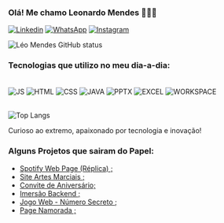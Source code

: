 
### Olá! Me chamo Leonardo Mendes 🙋🏻‍♂️

[![Linkedin](https://img.shields.io/badge/LinkedIn-0077B5?style=for-the-badge&logo=linkedin&logoColor=white)](https://www.linkedin.com/in/leonardo-mendes-942927192/)
[![WhatsApp](https://img.shields.io/badge/WhatsApp-25D366?style=for-the-badge&logo=whatsapp&logoColor=white)](https://wa.me/5511970233251)
[![Instagram](https://img.shields.io/badge/Instagram-E4405F?style=for-the-badge&logo=instagram&logoColor=white)](https://www.instagram.com/mleonardoo_/)

![Léo Mendes GitHub status](https://github-readme-stats.vercel.app/api?username=MendesLeoADS&show_icons=true&theme=cobalt&locale=pt-br)

### Tecnologias que utilizo no meu dia-a-dia:

<div style="display: inline_block"><br/>
  <img align="center" alt="JS" src="https://img.shields.io/badge/JavaScript-F7DF1E?style=for-the-badge&logo=javascript&logoColor=black" />
  <img align="center" alt="HTML" src="https://img.shields.io/badge/HTML-239120?style=for-the-badge&logo=html5&logoColor=white" />
  <img align="center" alt="CSS" src="https://img.shields.io/badge/CSS-239120?&style=for-the-badge&logo=css3&logoColor=white" />
  <img align="center" alt="JAVA" src="https://img.shields.io/badge/Java-ED8B00?style=for-the-badge&logo=openjdk&logoColor=white" />
  <img align="center" alt="PPTX" src="https://img.shields.io/badge/Microsoft_PowerPoint-B7472A?style=for-the-badge&logo=microsoft-powerpoint&logoColor=white" />
  <img align="center" alt="EXCEL" src="https://img.shields.io/badge/Microsoft_Excel-217346?style=for-the-badge&logo=microsoft-excel&logoColor=white" />
  <img align="center" alt="WORKSPACE" src="https://img.shields.io/badge/workspace-143157?style=for-the-badge&logo=NX&logoColor=white" />
</div><br/>

![Top Langs](https://github-readme-stats.vercel.app/api/top-langs/?username=MendesLeoADS&layout=compact&locale=pt-br)

Curioso ao extremo, apaixonado por tecnologia e inovação!

### Alguns Projetos que sairam do Papel:
- [Spotify Web Page (Réplica) ;](https://mendesleoads.github.io/spotifydev-react/)<br />
- [Site Artes Marciais ;](https://mendesleoads.github.io/site-blacklotus-vilaformosa/)<br />
- [Convite de Aniversário;](https://mendesleoads.github.io/conviteNiver/)<br />
- [Imersão Backend ;](https://mendesleoads.github.io/readme-imersao-backend/)<br />
- [Jogo Web - Número Secreto ;](https://mendesleoads.github.io/JogoNumeroSecreto/)<br />
- [Page Namorada ;](https://mendesleoads.github.io/PageNamorada/)<br />

